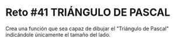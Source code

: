 <!-- trunk-ignore-all(prettier) -->
# Reto #41 TRIÁNGULO DE PASCAL

Crea una función que sea capaz de dibujar el "Triángulo de Pascal" indicándole únicamente el tamaño del lado.
